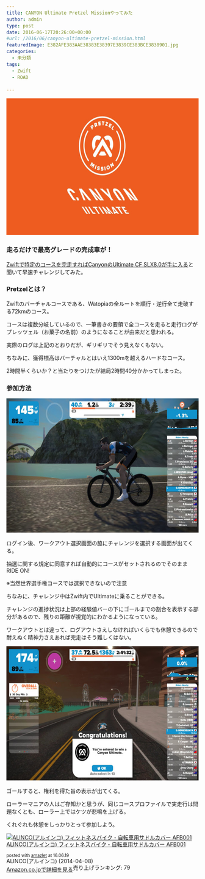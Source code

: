 ```yaml
---
title: CANYON Ultimate Pretzel Missionやってみた
author: admin
type: post
date: 2016-06-17T20:26:00+00:00
#url: /2016/06/canyon-ultimate-pretzel-mission.html
featuredImage: E382AFE383AAE38383E38397E3839CE383BCE3838901.jpg
categories:
  - 未分類
tags:
  - Zwift
  - ROAD

---
```

<div class="separator" style="clear: both; text-align: center;">
  <img border="0" height="358" src="./E382AFE383AAE38383E38397E3839CE383BCE3838901.jpg" width="640" />
</div>

### 走るだけで最高グレードの完成車が！

<a href="https://www.facebook.com/gozwiftjp/videos/1560064750963064/" target="_blank">Zwiftで特定のコースを完走すればCanyonのUltimate CF SLX8.0が手に入る</a>と聞いて早速チャレンジしてみた。



### Pretzelとは？

Zwiftのバーチャルコースである、Watopiaの全ルートを順行・逆行全て走破する72kmのコース。

コースは複数分岐しているので、一筆書きの要領で全コースを走ると走行ログがプレッツェル（お菓子の名前）のようになることが由来だと思われる。

<div class="separator" style="clear: both; text-align: center;">

</div>

実際のログは上記のとおりだが、ギリギリでそう見えなくもない。

ちなみに、獲得標高はバーチャルとはいえ1300mを越えるハードなコース。

2時間半くらいか？と当たりをつけたが結局2時間40分かかってしまった。

### 参加方法

<div class="separator" style="clear: both; text-align: center;">
  <img border="0" height="352" src="./2016-06-18_1056300.jpg" width="640" />
</div>

ログイン後、ワークアウト選択画面の脇にチャレンジを選択する画面が出てくる。

抽選に関する規定に同意すれば自動的にコースがセットされるのでそのままRIDE ON!

※当然世界選手権コースでは選択できないので注意

ちなみに、チャレンジ中はZwift内でUltimateに乗ることができる。

チャレンジの進捗状況は上部の経験値バーの下にゴールまでの割合を表示する部分があるので、残りの距離が視覚的にわかるようになっている。

ワークアウトとは違って、ログアウトさえしなければいくらでも休憩できるので耐えぬく精神力さえあれば完走はそう難しくはない。

<div class="separator" style="clear: both; text-align: center;">
  <img border="0" height="352" src="./2016-06-18_1343425.jpg" width="640" />
</div>

ゴールすると、権利を得た旨の表示が出てくる。

ローラーマニアの人はご存知かと思うが、同じコースプロファイルで実走行は問題なくとも、ローラー上ではケツが悲鳴を上げる。

くれぐれも休憩をしっかりとって参加しよう。

<div class="amazlet-box" style="margin-bottom: 0px;">
  <div class="amazlet-image" style="float: left; margin: 0px 12px 1px 0px;">
    <a href="http://www.amazon.co.jp/exec/obidos/ASIN/B00JJH2ISW/gensobunya-22/ref=nosim/" name="amazletlink" target="_blank"><img alt="ALINCO(アルインコ) フィットネスバイク・自転車用サドルカバー AFB001" src="https://images-fe.ssl-images-amazon.com/images/I/41ZDm%2BSPvDL._SL160_.jpg" style="border: none;" /></a>
  </div>

  <div class="amazlet-info" style="line-height: 120%; margin-bottom: 10px;">
    <div class="amazlet-name" style="line-height: 120%; margin-bottom: 10px;">
<a href="http://www.amazon.co.jp/exec/obidos/ASIN/B00JJH2ISW/gensobunya-22/ref=nosim/" name="amazletlink" target="_blank">ALINCO(アルインコ) フィットネスバイク・自転車用サドルカバー AFB001</a></p>

<div class="amazlet-powered-date" style="font-size: 80%; line-height: 120%; margin-top: 5px;">
  posted with <a href="http://www.amazlet.com/" target="_blank" title="amazlet">amazlet</a> at 16.06.19
</div>


<div class="amazlet-detail">
ALINCO(アルインコ) (2014-04-08)<br /> 売り上げランキング: 79


<div class="amazlet-sub-info" style="float: left;">
<div class="amazlet-link" style="margin-top: 5px;">
  <a href="http://www.amazon.co.jp/exec/obidos/ASIN/B00JJH2ISW/gensobunya-22/ref=nosim/" name="amazletlink" target="_blank">Amazon.co.jpで詳細を見る</a>
</div>

  </div>

  <div class="amazlet-footer" style="clear: left;">
  </div>
</div>